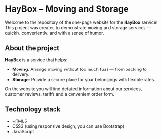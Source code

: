 # HayBox – Moving and Storage

Welcome to the repository of the one-page website for the **HayBox** service!  
This project was created to demonstrate moving and storage services — quickly, conveniently, and with a sense of humor.

## About the project

**HayBox** is a service that helps:
- **Moving**: Arrange moving without too much fuss — from packing to delivery.
- **Storage**: Provide a secure place for your belongings with flexible rates.

On the website you will find detailed information about our services, customer reviews, tariffs and a convenient order form.

## Technology stack

- HTML5
- CSS3 (using responsive design, you can use Bootstrap)
- JavaScript
